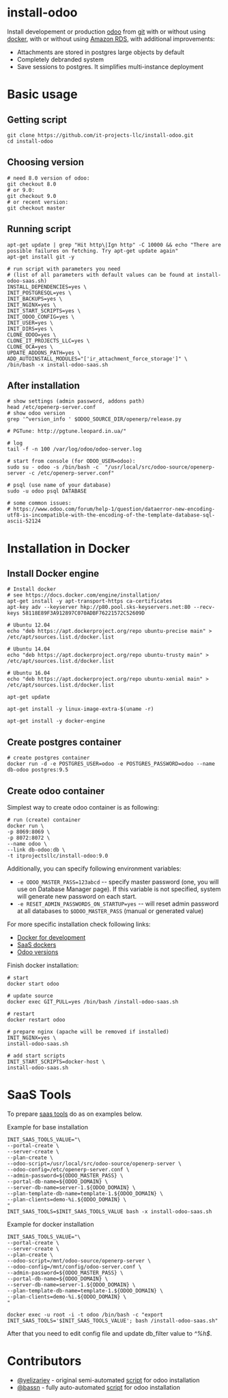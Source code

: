# install-odoo

Install developement or production 
[odoo](https://www.odoo.com/) from [git](https://github.com/odoo/odoo)
with or without using [docker](https://www.docker.com/), 
with or without using [Amazon RDS](https://aws.amazon.com/rds/), with additional improvements: 

* Attachments are stored in postgres large objects by default
* Completely debranded system
* Save sessions to postgres. It simplifies multi-instance deployment

# Basic usage

## Getting script

    git clone https://github.com/it-projects-llc/install-odoo.git
    cd install-odoo
    
## Choosing version

    # need 8.0 version of odoo:
    git checkout 8.0
    # or 9.0:
    git checkout 9.0
    # or recent version:
    git checkout master

## Running script

    apt-get update | grep "Hit http\|Ign http" -C 10000 && echo "There are possible failures on fetching. Try apt-get update again"
    apt-get install git -y

    # run script with parameters you need
    # (list of all parameters with default values can be found at install-odoo-saas.sh)
    INSTALL_DEPENDENCIES=yes \
    INIT_POSTGRESQL=yes \
    INIT_BACKUPS=yes \
    INIT_NGINX=yes \
    INIT_START_SCRIPTS=yes \
    INIT_ODOO_CONFIG=yes \
    INIT_USER=yes \
    INIT_DIRS=yes \
    CLONE_ODOO=yes \
    CLONE_IT_PROJECTS_LLC=yes \
    CLONE_OCA=yes \
    UPDATE_ADDONS_PATH=yes \
    ADD_AUTOINSTALL_MODULES="['ir_attachment_force_storage']" \
    /bin/bash -x install-odoo-saas.sh

## After installation

    # show settings (admin password, addons path)
    head /etc/openerp-server.conf
    # show odoo version
    grep '^version_info ' $ODOO_SOURCE_DIR/openerp/release.py

    # PGTune: http://pgtune.leopard.in.ua/"

    # log
    tail -f -n 100 /var/log/odoo/odoo-server.log
    
    # start from console (for ODOO_USER=odoo):
    sudo su - odoo -s /bin/bash -c  "/usr/local/src/odoo-source/openerp-server -c /etc/openerp-server.conf"
    
    # psql (use name of your database)
    sudo -u odoo psql DATABASE
    
    # some common issues:
    # https://www.odoo.com/forum/help-1/question/dataerror-new-encoding-utf8-is-incompatible-with-the-encoding-of-the-template-database-sql-ascii-52124



# Installation in Docker

## Install Docker engine

    # Install docker
    # see https://docs.docker.com/engine/installation/
    apt-get install -y apt-transport-https ca-certificates
    apt-key adv --keyserver hkp://p80.pool.sks-keyservers.net:80 --recv-keys 58118E89F3A912897C070ADBF76221572C52609D

    # Ubuntu 12.04
    echo "deb https://apt.dockerproject.org/repo ubuntu-precise main" > /etc/apt/sources.list.d/docker.list

    # Ubuntu 14.04
    echo "deb https://apt.dockerproject.org/repo ubuntu-trusty main" > /etc/apt/sources.list.d/docker.list

    # Ubuntu 16.04
    echo "deb https://apt.dockerproject.org/repo ubuntu-xenial main" > /etc/apt/sources.list.d/docker.list

    apt-get update

    apt-get install -y linux-image-extra-$(uname -r)

    apt-get install -y docker-engine

## Create postgres container 

    # create postgres container
    docker run -d -e POSTGRES_USER=odoo -e POSTGRES_PASSWORD=odoo --name db-odoo postgres:9.5

## Create odoo container

Simplest way to create odoo container is as following:

    # run (create) container
    docker run \
    -p 8069:8069 \
    -p 8072:8072 \
    --name odoo \
    --link db-odoo:db \
    -t itprojectsllc/install-odoo:9.0

Additionally, you can specify following environment variables:

* ``-e ODOO_MASTER_PASS=123abcd`` -- specify master password (one, you will use on Database Manager page). If this variable is not specified, system will generate new password on each start.
* ``-e RESET_ADMIN_PASSWORDS_ON_STARTUP=yes`` -- will reset admin password at all databases to ``$ODOO_MASTER_PASS`` (manual or generated value)

For more specific installation check following links:

* [Docker for development](docs/dev.rst)
* [SaaS dockers](docs/saas.rst)
* [Odoo versions](docs/odoo-versions.rst)


Finish docker installation:

    # start
    docker start odoo

    # update source
    docker exec GIT_PULL=yes /bin/bash /install-odoo-saas.sh

    # restart
    docker restart odoo

    # prepare nginx (apache will be removed if installed)
    INIT_NGINX=yes \
    install-odoo-saas.sh

    # add start scripts
    INIT_START_SCRIPTS=docker-host \
    install-odoo-saas.sh

# SaaS Tools

To prepare [saas tools](https://github.com/it-projects-llc/odoo-saas-tools) do as on examples below.

Example for base installation

    INIT_SAAS_TOOLS_VALUE="\
    --portal-create \
    --server-create \
    --plan-create \
    --odoo-script=/usr/local/src/odoo-source/openerp-server \
    --odoo-config=/etc/openerp-server.conf \
    --admin-password=${ODOO_MASTER_PASS} \
    --portal-db-name=${ODOO_DOMAIN} \
    --server-db-name=server-1.${ODOO_DOMAIN} \
    --plan-template-db-name=template-1.${ODOO_DOMAIN} \
    --plan-clients=demo-%i.${ODOO_DOMAIN} \
    "
    INIT_SAAS_TOOLS=$INIT_SAAS_TOOLS_VALUE bash -x install-odoo-saas.sh

Example for docker installation

    INIT_SAAS_TOOLS_VALUE="\
    --portal-create \
    --server-create \
    --plan-create \
    --odoo-script=/mnt/odoo-source/openerp-server \
    --odoo-config=/mnt/config/odoo-server.conf \
    --admin-password=${ODOO_MASTER_PASS} \
    --portal-db-name=${ODOO_DOMAIN} \
    --server-db-name=server-1.${ODOO_DOMAIN} \
    --plan-template-db-name=template-1.${ODOO_DOMAIN} \
    --plan-clients=demo-%i.${ODOO_DOMAIN} \
    "

    docker exec -u root -i -t odoo /bin/bash -c "export INIT_SAAS_TOOLS='$INIT_SAAS_TOOLS_VALUE'; bash /install-odoo-saas.sh"
    
After that you need to edit config file and update db_filter value to *^%h$*.

# Contributors

* [@yelizariev](https://github.com/yelizariev) - original semi-automated [script](https://gist.github.com/yelizariev/2abdd91d00dddc4e4fa4) for odoo installation
* [@bassn](https://github.com/bassn) - fully auto-automated [script](https://gist.github.com/bassn/996f8b168f0b1406dd54) for odoo installation
